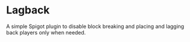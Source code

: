 # Lagback
A simple Spigot plugin to disable block breaking and placing and lagging back players only when needed.
